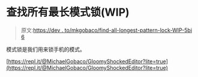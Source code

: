 # 查找所有最长模式锁(WIP)

> 原文:[https://dev . to/mkgobaco/find-all-longest-pattern-lock-WIP-5bi 6](https://dev.to/mkgobaco/find-all-longest-pattern-lock-wip-5bi6)

模式锁是我们用来锁手机的模式。

[https://repl.it/@MichaelGobaco/GloomyShockedEditor?lite=true](https://repl.it/@MichaelGobaco/GloomyShockedEditor?lite=true)